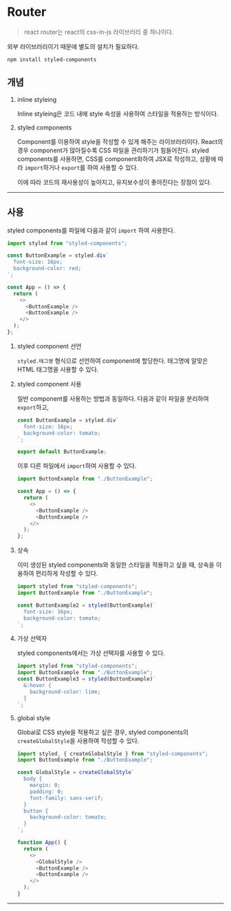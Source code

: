 # Router

> react router는 react의 css-in-js 라이브러리 중 하나이다.

외부 라이브러리이기 때문에 별도의 설치가 필요하다.

```shell
npm install styled-components
```

## 개념

1. inline styleing

   Inline styleing은 코드 내에 style 속성을 사용하여 스타일을 적용하는 방식이다.

2. styled components

   Component를 이용하여 style을 작성할 수 있게 해주는 라이브러리이다. React의 경우 component가 많아질수록 CSS 파일을 관리하기가 힘들어진다. styled components를 사용하면, CSS를 component화하여 JSX로 작성하고, 상황에 따라 `import`하거나 `export`를 하여 사용할 수 있다.

   이에 따라 코드의 재사용성이 높아지고, 유지보수성이 좋아진다는 장점이 있다.

---

## 사용

styled components를 파일에 다음과 같이 `import` 하여 사용한다.

```javascript
import styled from "styled-components";

const ButtonExample = styled.div`
  font-size: 16px;
  background-color: red;
`;

const App = () => {
  return (
    <>
      <ButtonExample />
      <ButtonExample />
    </>
  );
};
```

1. styled component 선언

   `styled.태그명` 형식으로 선언하여 component에 할당한다. 태그명에 알맞은 HTML 태그명을 사용할 수 있다.

2. styled component 사용

   일반 component를 사용하는 방법과 동일하다. 다음과 같이 파일을 분리하여 `export`하고,

   ```javascript
   const ButtonExample = styled.div`
     font-size: 16px;
     background-color: tomato;
   `;

   export default ButtonExample;
   ```

   이후 다른 파일에서 `import`하여 사용할 수 있다.

   ```javascript
   import ButtonExample from "./ButtonExample";

   const App = () => {
     return (
       <>
         <ButtonExample />
         <ButtonExample />
       </>
     );
   };
   ```

3. 상속

   이미 생성된 styled components와 동일한 스타일을 적용하고 싶을 때, 상속을 이용하여 편리하게 작성할 수 있다.

   ```javascript
   import styled from "styled-components";
   import ButtonExample from "./ButtonExample";

   const ButtonExample2 = styled(ButtonExample)`
     font-size: 16px;
     background-color: tomato;
   `;
   ```

4. 가상 선택자

   styled components에서는 가상 선택자를 사용할 수 있다.

   ```javascript
   import styled from "styled-components";
   import ButtonExample from "./ButtonExample";
   const ButtonExample3 = styled(ButtonExample)`
     &:hover {
       background-color: lime;
     }
   `;
   ```

5. global style

   Global로 CSS style을 적용하고 싶은 경우, styled components의 `createGlobalStyle`을 사용하여 작성할 수 있다.

   ```javascript
   import styled, { createGlobalStyle } from "styled-components";
   import ButtonExample from "./ButtonExample";

   const GlobalStyle = createGlobalStyle`
     body {
       margin: 0;
       padding: 0;
       font-family: sans-serif;
     }
     button {
       background-color: tomato;
     }
   `;

   function App() {
     return (
       <>
         <GlobalStyle />
         <ButtonExample />
         <ButtonExample />
       </>
     );
   }
   ```

---
